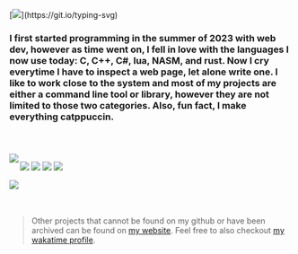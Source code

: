 [![](https://readme-typing-svg.demolab.com?font=JetBrainsMono&size=40&duration=4000&pause=1000&color=94E2D5&background=313244&center=true&vCenter=true&random=false&width=500&lines=Wappenin%2C+I'm+Sk1-z!)](https://git.io/typing-svg)
### I first started programming in the summer of 2023 with web dev, however as time went on, I fell in love with the languages I now use today: C, C++, C#, lua, NASM, and rust. Now I cry everytime I have to inspect a web page, let alone write one. I like to work close to the system and most of my projects are either a command line tool or library, however they are not limited to those two categories. Also, fun fact, I make everything catppuccin.

<h1></h1>
<br>

<img align=left src='https://github-readme-stats.vercel.app/api/top-langs/?username=Sk1-z&theme=catppuccin_mocha&layout=compact&langs_count=10'>
<p>
  <img src='https://img.shields.io/badge/Arch_Linux-1793D1?style=for-the-badge&logo=arch-linux&logoColor=white' />
  <img src='https://img.shields.io/badge/Linux-FCC624?style=for-the-badge&logo=linux&logoColor=black' />
  <img src='https://img.shields.io/badge/Windows-0078D6?style=for-the-badge&logo=windows&logoColor=white' />
  <img src='https://img.shields.io/badge/NeoVim-%2357A143.svg?&style=for-the-badge&logo=neovim&logoColor=white' />
</p>

<img src='https://skillicons.dev/icons?i=c,cpp,cs,lua,rust' />

<br>
<br>
<br>

> Other projects that cannot be found on my github or have been archived can be found on [my website](https://sk1-z.github.io). Feel free to also checkout [my wakatime profile](https://wakatime.com/@Skiz).

<!--
I really tried to like zig but it still feels very new. Excited for it's future
<img src='https://img.shields.io/badge/zig-F7A41D?style=for-the-badge&logo=zig&logoColor=white' />


Pov retired
<p align=center>
  <img src="https://img.shields.io/badge/lua-%232C2D72.svg?style=flat&logo=lua&logoColor=white" alt="Lua">
  <img src="https://img.shields.io/badge/python-3670A0?style=flat&logo=python&logoColor=ffdd54" alt="Python">
  <img src="https://img.shields.io/badge/typescript-%23007ACC.svg?style=flat&logo=typescript&logoColor=white" alt="TypeScript">
  <img src="https://img.shields.io/badge/Electron-191970?style=flat&logo=Electron&logoColor=white" alt="Electron.js">
  <img src="https://img.shields.io/badge/node.js-6DA55F?style=flat&logo=node.js&logoColor=white" alt="Node.js">
</p>
-->
